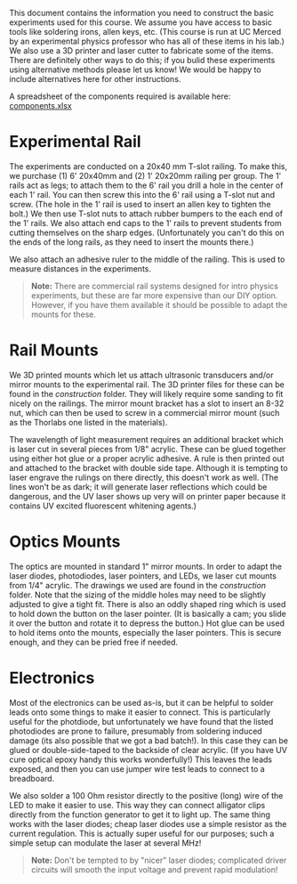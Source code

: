 This document contains the information you need to construct the basic experiments used for this course.  We assume you have access to basic tools like soldering irons, allen keys, etc.  (This course is run at UC Merced by an experimental physics professor who has all of these items in his lab.)  We also use a 3D printer and laser cutter to fabricate some of the items.  There are definitely other ways to do this; if you bulid these experiments using alternative methods please let us know!  We would be happy to include alternatives here for other instructions.

A spreadsheet of the components required is available here: [components.xlsx](construction/components.xlsx)

# Experimental Rail

The experiments are conducted on a 20x40 mm T-slot railing.  To make this, we purchase (1) 6' 20x40mm and (2) 1' 20x20mm railing per group.  The 1' rails act as legs; to attach them to the 6' rail you drill a hole in the center of each 1' rail.  You can then screw this into the 6' rail using a T-slot nut and screw.  (The hole in the 1' rail is used to insert an allen key to tighten the bolt.)  We then use T-slot nuts to attach rubber bumpers to the each end of the 1' rails.  We also attach end caps to the 1' rails to prevent students from cutting themselves on the sharp edges.  (Unfortunately you can't do this on the ends of the long rails, as they need to insert the mounts there.)

We also attach an adhesive ruler to the middle of the railing.  This is used to measure distances in the experiments.

> **Note:** There are commercial rail systems designed for intro physics experiments, but these are far more expensive than our DIY option.  However, if you have them available it should be possible to adapt the mounts for these.

# Rail Mounts

We 3D printed mounts which let us attach ultrasonic transducers and/or mirror mounts to the experimental rail.  The 3D printer files for these can be found in the *construction* folder.  They will likely require some sanding to fit nicely on the railings.  The mirror mount bracket has a slot to insert an 8-32 nut, which can then be used to screw in a commercial mirror mount (such as the Thorlabs one listed in the materials).

The wavelength of light measurement requires an additional bracket which is laser cut in several pieces from 1/8" acrylic.  These can be glued together using either hot glue or a proper acrylic adhesive.  A rule is then printed out and attached to the bracket with double side tape.  Although it is tempting to laser engrave the rulings on there directly, this doesn't work as well.  (The lines won't be as dark; it will generate laser reflections which could be dangerous, and the UV laser shows up very will on printer paper because it contains UV excited fluorescent whitening agents.)

# Optics Mounts

The optics are mounted in standard 1" mirror mounts.  In order to adapt the laser diodes, photodiodes, laser pointers, and LEDs, we laser cut mounts from 1/4" acrylic.  The drawings we used are found in the *construction* folder.  Note that the sizing of the middle holes may need to be slightly adjusted to give a tight fit.  There is also an oddly shaped ring which is used to hold down the button on the laser pointer.  (It is basically a cam; you slide it over the button and rotate it to depress the button.)  Hot glue can be used to hold items onto the mounts, especially the laser pointers.  This is secure enough, and they can be pried free if needed.

# Electronics

Most of the electronics can be used as-is, but it can be helpful to solder leads onto some things to make it easier to connect.  This is particularly useful for the photdiode, but unfortunately we have found that the listed photodiodes are prone to failure, presumably from soldering induced damage (its also possible that we got a bad batch!).  In this case they can be glued or double-side-taped to the backside of clear acrylic.  (If you have UV cure optical epoxy handy this works wonderfully!)  This leaves the leads exposed, and then you can use jumper wire test leads to connect to a breadboard.

We also solder a 100 Ohm resistor directly to the positive (long) wire of the LED to make it easier to use.  This way they can connect alligator clips directly from the function generator to get it to light up.  The same thing works with the laser diodes; cheap laser diodes use a simple resistor as the current regulation.  This is actually super useful for our purposes; such a simple setup can modulate the laser at several MHz!

> **Note:** Don't be tempted to by "nicer" laser diodes; complicated driver circuits will smooth the input voltage and prevent rapid modulation!